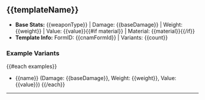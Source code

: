 ## {{templateName}}

- **Base Stats:** {{weaponType}} | Damage: {{baseDamage}} | Weight: {{weight}} | Value: {{value}}{{#if material}} | Material: {{material}}{{/if}}
- **Template Info:** FormID: {{cnamFormId}} | Variants: {{count}}

### Example Variants

{{#each examples}}

- {{name}} (Damage: {{baseDamage}}, Weight: {{weight}}, Value: {{value}})
  {{/each}}

---
